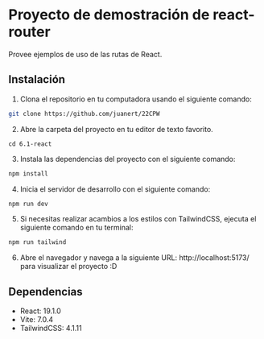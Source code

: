 # Proyecto de demostración de react-router

Provee ejemplos de uso de las rutas de React.

## Instalación

1. Clona el repositorio en tu computadora usando el siguiente comando:

```bash
git clone https://github.com/juanert/22CPW
```

2. Abre la carpeta del proyecto en tu editor de texto favorito.

```
cd 6.1-react
```

3. Instala las dependencias del proyecto con el siguiente comando:

```bash
npm install
```

4. Inicia el servidor de desarrollo con el siguiente comando:

```bash
npm run dev
```

5. Si necesitas realizar acambios a los estilos con TailwindCSS, ejecuta el siguiente comando en tu terminal:

```bash
npm run tailwind
```

6. Abre el navegador y navega a la siguiente URL: http://localhost:5173/ para visualizar el proyecto :D

## Dependencias

- React: 19.1.0
- Vite: 7.0.4
- TailwindCSS: 4.1.11

